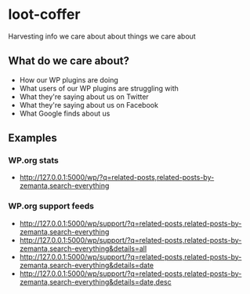 loot-coffer
===========

Harvesting info we care about about things we care about

What do we care about?
------------------------
- How our WP plugins are doing
- What users of our WP plugins are struggling with
- What they're saying about us on Twitter
- What they're saying about us on Facebook
- What Google finds about us


## Examples

### WP.org stats
- http://127.0.0.1:5000/wp/?q=related-posts,related-posts-by-zemanta,search-everything

### WP.org support feeds

- http://127.0.0.1:5000/wp/support/?q=related-posts,related-posts-by-zemanta,search-everything
- http://127.0.0.1:5000/wp/support/?q=related-posts,related-posts-by-zemanta,search-everything&details=all
- http://127.0.0.1:5000/wp/support/?q=related-posts,related-posts-by-zemanta,search-everything&details=date
- http://127.0.0.1:5000/wp/support/?q=related-posts,related-posts-by-zemanta,search-everything&details=date,desc

